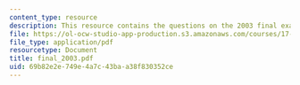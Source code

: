 ```yaml
---
content_type: resource
description: This resource contains the questions on the 2003 final exam.
file: https://ol-ocw-studio-app-production.s3.amazonaws.com/courses/17-881-game-theory-and-political-theory-fall-2004/69b82e2e749e4a7c43baa38f830352ce_final_2003.pdf
file_type: application/pdf
resourcetype: Document
title: final_2003.pdf
uid: 69b82e2e-749e-4a7c-43ba-a38f830352ce
---
```

